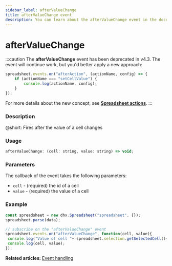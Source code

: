 ```yaml
---
sidebar_label: afterValueChange
title: afterValueChange event
description: You can learn about the afterValueChange event in the documentation of the DHTMLX JavaScript Spreadsheet library. Browse developer guides and API reference, try out code examples and live demos, and download a free 30-day evaluation version of DHTMLX Spreadsheet.
---
```


# afterValueChange

:::caution
The **afterValueChange** event has been deprecated in v4.3. The event will continue work, but you'd better apply a new approach:

~~~js
spreadsheet.events.on("afterAction", (actionName, config) => {
    if (actionName === "setCellValue") {
        console.log(actionName, config);
    }
});
~~~

For more details about the new concept, see **[Spreadsheet actions](api/overview/actions_overview.md)**. 
:::

### Description

@short: Fires after the value of a cell changes

### Usage

~~~jsx
afterValueChange: (cell: string, value: string) => void;
~~~

### Parameters

The callback of the event takes the following parameters:

- `cell` - (required) the id of a cell
- `value` - (required) the value of a cell

### Example

~~~jsx {5-8}
const spreadsheet = new dhx.Spreadsheet("spreadsheet", {});
spreadsheet.parse(data);

// subscribe on the "afterValueChange" event
spreadsheet.events.on("afterValueChange", function(cell, value){
 console.log("Value of cell "+ spreadsheet.selection.getSelectedCell()+" has changed");
 console.log(cell, value);
});
~~~

**Related articles:** [Event handling](handling_events.md)
